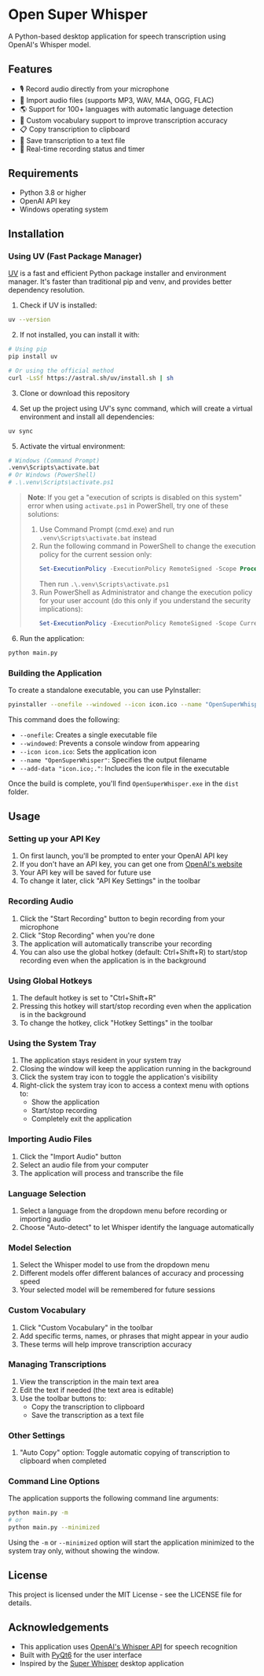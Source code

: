 # Open Super Whisper

A Python-based desktop application for speech transcription using OpenAI's Whisper model.

## Features

- 🎙️ Record audio directly from your microphone
- 📁 Import audio files (supports MP3, WAV, M4A, OGG, FLAC)
- 🌎 Support for 100+ languages with automatic language detection
- 📝 Custom vocabulary support to improve transcription accuracy
- 📋 Copy transcription to clipboard
- 💾 Save transcription to a text file
- 🔄 Real-time recording status and timer

## Requirements

- Python 3.8 or higher
- OpenAI API key
- Windows operating system

## Installation

### Using UV (Fast Package Manager)

[UV](https://github.com/astral-sh/uv) is a fast and efficient Python package installer and environment manager. It's faster than traditional pip and venv, and provides better dependency resolution.

1. Check if UV is installed:

```bash
uv --version
```

2. If not installed, you can install it with:

```bash
# Using pip
pip install uv

# Or using the official method
curl -LsSf https://astral.sh/uv/install.sh | sh
```

3. Clone or download this repository

4. Set up the project using UV's sync command, which will create a virtual environment and install all dependencies:

```bash
uv sync
```

5. Activate the virtual environment:

```bash
# Windows (Command Prompt)
.venv\Scripts\activate.bat
# Or Windows (PowerShell)
# .\.venv\Scripts\activate.ps1
```

> **Note**: If you get a "execution of scripts is disabled on this system" error when using `activate.ps1` in PowerShell, try one of these solutions:
> 
> 1. Use Command Prompt (cmd.exe) and run `.venv\Scripts\activate.bat` instead
> 2. Run the following command in PowerShell to change the execution policy for the current session only:
>    ```powershell
>    Set-ExecutionPolicy -ExecutionPolicy RemoteSigned -Scope Process
>    ```
>    Then run `.\.venv\Scripts\activate.ps1`
> 3. Run PowerShell as Administrator and change the execution policy for your user account (do this only if you understand the security implications):
>    ```powershell
>    Set-ExecutionPolicy -ExecutionPolicy RemoteSigned -Scope CurrentUser
>    ```

6. Run the application:

```bash
python main.py
```

### Building the Application

To create a standalone executable, you can use PyInstaller:

```bash
pyinstaller --onefile --windowed --icon icon.ico --name "OpenSuperWhisper" --add-data "icon.ico;." main.py
```

This command does the following:
- `--onefile`: Creates a single executable file
- `--windowed`: Prevents a console window from appearing
- `--icon icon.ico`: Sets the application icon
- `--name "OpenSuperWhisper"`: Specifies the output filename
- `--add-data "icon.ico;."`: Includes the icon file in the executable

Once the build is complete, you'll find `OpenSuperWhisper.exe` in the `dist` folder.

## Usage

### Setting up your API Key

1. On first launch, you'll be prompted to enter your OpenAI API key
2. If you don't have an API key, you can get one from [OpenAI's website](https://platform.openai.com/api-keys)
3. Your API key will be saved for future use
4. To change it later, click "API Key Settings" in the toolbar

### Recording Audio

1. Click the "Start Recording" button to begin recording from your microphone
2. Click "Stop Recording" when you're done
3. The application will automatically transcribe your recording
4. You can also use the global hotkey (default: Ctrl+Shift+R) to start/stop recording even when the application is in the background

### Using Global Hotkeys

1. The default hotkey is set to "Ctrl+Shift+R"
2. Pressing this hotkey will start/stop recording even when the application is in the background
3. To change the hotkey, click "Hotkey Settings" in the toolbar

### Using the System Tray

1. The application stays resident in your system tray
2. Closing the window will keep the application running in the background
3. Click the system tray icon to toggle the application's visibility
4. Right-click the system tray icon to access a context menu with options to:
   - Show the application
   - Start/stop recording
   - Completely exit the application

### Importing Audio Files

1. Click the "Import Audio" button
2. Select an audio file from your computer
3. The application will process and transcribe the file

### Language Selection

1. Select a language from the dropdown menu before recording or importing audio
2. Choose "Auto-detect" to let Whisper identify the language automatically

### Model Selection

1. Select the Whisper model to use from the dropdown menu
2. Different models offer different balances of accuracy and processing speed
3. Your selected model will be remembered for future sessions

### Custom Vocabulary

1. Click "Custom Vocabulary" in the toolbar
2. Add specific terms, names, or phrases that might appear in your audio
3. These terms will help improve transcription accuracy

### Managing Transcriptions

1. View the transcription in the main text area
2. Edit the text if needed (the text area is editable)
3. Use the toolbar buttons to:
   - Copy the transcription to clipboard
   - Save the transcription as a text file

### Other Settings

1. "Auto Copy" option: Toggle automatic copying of transcription to clipboard when completed

### Command Line Options

The application supports the following command line arguments:

```bash
python main.py -m
# or
python main.py --minimized
```

Using the `-m` or `--minimized` option will start the application minimized to the system tray only, without showing the window.

## License

This project is licensed under the MIT License - see the LICENSE file for details.

## Acknowledgements

- This application uses [OpenAI's Whisper API](https://platform.openai.com/docs/guides/speech-to-text) for speech recognition
- Built with [PyQt6](https://www.riverbankcomputing.com/software/pyqt/) for the user interface
- Inspired by the [Super Whisper](https://superwhisper.com/) desktop application
